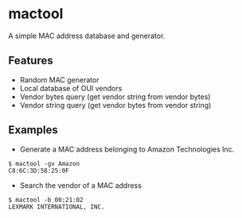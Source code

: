 mactool
=======
A simple MAC address database and generator.

Features
--------
- Random MAC generator
- Local database of OUI vendors
- Vendor bytes query (get vendor string from vendor bytes)
- Vendor string query (get vendor bytes from vendor string)

Examples
--------
+ Generate a MAC address belonging to Amazon Technologies Inc.
```
$ mactool -gv Amazon
C8:6C:3D:58:25:0F
```

+ Search the vendor of a MAC address
```
$ mactool -b 00:21:02
LEXMARK INTERNATIONAL, INC.
```
